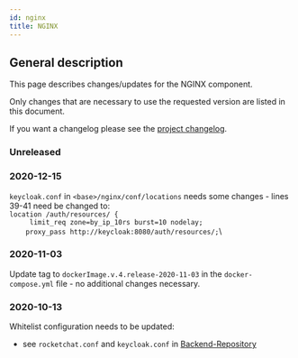 ```yaml
---
id: nginx
title: NGINX
---
```


## General description

This page describes changes/updates for the NGINX component.

Only changes that are necessary to use the requested version are listed in this document.

If you want a changelog please see the [project changelog](https://github.com/CaritasDeutschland/caritas-onlineBeratung-nginx/blob/master/CHANGELOG.md).

### Unreleased

### 2020-12-15
`keycloak.conf` in `<base>/nginx/conf/locations` needs some changes - lines 39-41 need be changed to:\
`location /auth/resources/ {`\
`     limit_req zone=by_ip_10rs burst=10 nodelay;`\
`     proxy_pass http://keycloak:8080/auth/resources/; `\

### 2020-11-03

Update tag to `dockerImage.v.4.release-2020-11-03` in the `docker-compose.yml` file - no additional changes necessary.

### 2020-10-13

Whitelist configuration needs to be updated:
 - see `rocketchat.conf` and `keycloak.conf` in [Backend-Repository](https://github.com/CaritasDeutschland/caritas-onlineBeratung-backend/tree/master/nginx/conf/locations)

